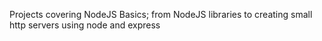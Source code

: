 Projects covering NodeJS Basics; from NodeJS libraries to creating small http servers using node and express
